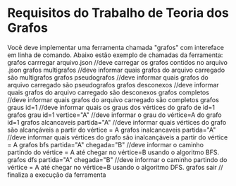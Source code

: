 # Requisitos do Trabalho de Teoria dos Grafos

Você deve implementar uma ferramenta chamada "grafos" com intereface em linha de comando. Abaixo estão exemplo de chamadas da ferramenta:
grafos carrregar arquivo.json //deve carregar os grafos contidos no arquivo .json
grafos multigrafos //deve informar quais grafos do arquivo carregado são multigrafos
grafos pseudografos //deve informar quais grafos do arquivo carregado são pseudografos
grafos desconexos //deve informar quais grafos do arquivo carregado são desconexos
grafos completos //deve informar quais grafos do arquivo carregado são completos
grafos graus id=1 //deve informar quais os graus dos vértices do grafo de id=1
grafos grau id=1 vertice="A"  //deve informar o grau do vértice=A do grafo id=1 
grafos alcancaveis partida="A"  //deve informar quais vértices do grafo são alcançáveis a partir do vértice = A
grafos inalcancaveis partida="A" //deve informar quais vértices do grafo são inalcançáveis a partir do vértice = A
grafos bfs partida="A" chegada="B" //deve informar o caminho partindo do vértice = A até chegar no vértice=B usando o algoritmo BFS.
grafos dfs partida="A" chegada="B" //deve informar o caminho partindo do vértice = A até chegar no vértice=B usando o algoritmo DFS.
grafos sair // finaliza a execução da ferramenta

